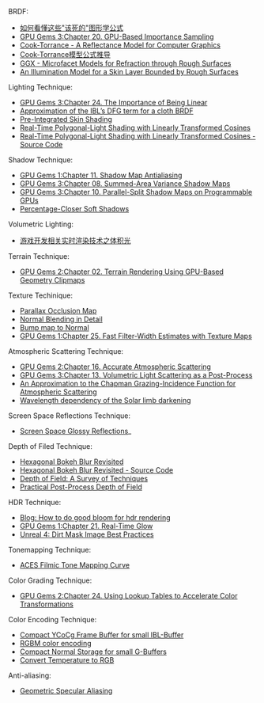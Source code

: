 BRDF:
* [如何看懂这些"该死的"图形学公式](https://zhuanlan.zhihu.com/p/21489591)
* [GPU Gems 3:Chapter 20. GPU-Based Importance Sampling](https://developer.nvidia.com/gpugems/GPUGems3/gpugems3_ch20.html)
* [Cook-Torrance - A Reflectance Model for Computer Graphics](http://inst.eecs.berkeley.edu/~cs283/sp13/lectures/cookpaper.pdf)
* [Cook-Torrance模型公式推导](https://www.cnblogs.com/herenzhiming/articles/5789043.html)
* [GGX - Microfacet Models for Refraction through Rough Surfaces](http://www.cs.cornell.edu/~srm/publications/EGSR07-btdf.pdf)
* [An Illumination Model for a Skin Layer Bounded by Rough Surfaces](http://www.dgp.toronto.edu/people/stam/reality/Research/pdf/skin.pdf)

Lighting Technique:
* [GPU Gems 3:Chapter 24. The Importance of Being Linear](https://developer.nvidia.com/gpugems/GPUGems3/gpugems3_ch24.html)
* [Approximation of the IBL’s DFG term for a cloth BRDF](https://gist.github.com/romainguy/52d0e7f070d9ed7b44a0327d735fe33e)
* [Pre-Integrated Skin Shading](http://simonstechblog.blogspot.com/2015/02/pre-integrated-skin-shading.html)
* [Real-Time Polygonal-Light Shading with Linearly Transformed Cosines](https://eheitzresearch.wordpress.com/415-2/)
* [Real-Time Polygonal-Light Shading with Linearly Transformed Cosines - Source Code](https://github.com/selfshadow/ltc_code)

Shadow Technique:
* [GPU Gems 1:Chapter 11. Shadow Map Antialiasing](https://developer.nvidia.com/gpugems/GPUGems/gpugems_ch11.html)
* [GPU Gems 3:Chapter 08. Summed-Area Variance Shadow Maps](https://developer.nvidia.com/gpugems/GPUGems3/gpugems3_ch08.html)
* [GPU Gems 3:Chapter 10. Parallel-Split Shadow Maps on Programmable GPUs](https://developer.nvidia.com/gpugems/GPUGems3/gpugems3_ch10.html)
* [Percentage-Closer Soft Shadows](http://developer.download.nvidia.com/shaderlibrary/docs/shadow_PCSS.pdf)

Volumetric Lighting:
* [游戏开发相关实时渲染技术之体积光](https://zhuanlan.zhihu.com/p/21425792)

Terrain Technique:
* [GPU Gems 2:Chapter 02. Terrain Rendering Using GPU-Based Geometry Clipmaps](https://developer.nvidia.com/gpugems/GPUGems2/gpugems2_chapter02.html)

Texture Techinique:
* [Parallax Occlusion Map](http://sunandblackcat.com/tipFullView.php?topicid=28)
* [Normal Blending in Detail](http://blog.selfshadow.com/publications/blending-in-detail/)
* [Bump map to Normal](https://docs.unrealengine.com/latest/attachments/Engine/Rendering/LightingAndShadows/BumpMappingWithoutTangentSpace/mm_sfgrad_bump.pdf)
* [GPU Gems 1:Chapter 25. Fast Filter-Width Estimates with Texture Maps](https://developer.nvidia.com/gpugems/GPUGems/gpugems_ch25.html)

Atmospheric Scattering Technique:
* [GPU Gems 2:Chapter 16. Accurate Atmospheric Scattering](https://developer.nvidia.com/gpugems/GPUGems2/gpugems2_chapter16.html)
* [GPU Gems 3:Chapter 13. Volumetric Light Scattering as a Post-Process](https://developer.nvidia.com/gpugems/GPUGems3/gpugems3_ch13.html)
* [An Approximation to the Chapman Grazing-Incidence Function for Atmospheric Scattering](http://www.gameenginegems.net/gemsdb/article.php?id=1133)
* [Wavelength dependency of the Solar limb darkening](http://www.physics.hmc.edu/faculty/esin/a101/limbdarkening.pdf)

Screen Space Reflections Technique:
* [Screen Space Glossy Reflections](http://roar11.com/2015/07/screen-space-glossy-reflections/)_

Depth of Filed Technique:
* [Hexagonal Bokeh Blur Revisited](https://colinbarrebrisebois.com/2017/04/18/hexagonal-bokeh-blur-revisited/)
* [Hexagonal Bokeh Blur Revisited - Source Code](https://github.com/zigguratvertigo/HexBokehBlur)
* [Depth of Field: A Survey of Techniques](https://developer.nvidia.com/gpugems/GPUGems/gpugems_ch23.html)
* [Practical Post-Process Depth of Field](https://developer.nvidia.com/gpugems/GPUGems3/gpugems3_ch28.html)

HDR Technique:
* [Blog: How to do good bloom for hdr rendering](http://kalogirou.net/2006/05/20/how-to-do-good-bloom-for-hdr-rendering/)
* [GPU Gems 1:Chapter 21. Real-Time Glow](https://developer.nvidia.com/gpugems/GPUGems/gpugems_ch21.html)
* [Unreal 4: Dirt Mask Image Best Practices](https://docs.unrealengine.com/en-us/Engine/Rendering/PostProcessEffects/Bloom)

Tonemapping Technique:
* [ACES Filmic Tone Mapping Curve](https://knarkowicz.wordpress.com/2016/08/31/hdr-display-first-steps/)

Color Grading Technique:
* [GPU Gems 2:Chapter 24. Using Lookup Tables to Accelerate Color Transformations](https://developer.nvidia.com/gpugems/GPUGems2/gpugems2_chapter24.html)

Color Encoding Technique:
* [Compact YCoCg Frame Buffer for small IBL-Buffer](http://jcgt.org/published/0001/01/02/)
* [RGBM color encoding](http://graphicrants.blogspot.com/2009/04/rgbm-color-encoding.html)
* [Compact Normal Storage for small G-Buffers](http://aras-p.info/texts/CompactNormalStorage.html)
* [Convert Temperature to RGB](https://github.com/davidf2281/ColorTempToRGB)

Anti-aliasing:
* [Geometric Specular Aliasing](http://media.steampowered.com/apps/valve/2015/Alex_Vlachos_Advanced_VR_Rendering_GDC2015.pdf)